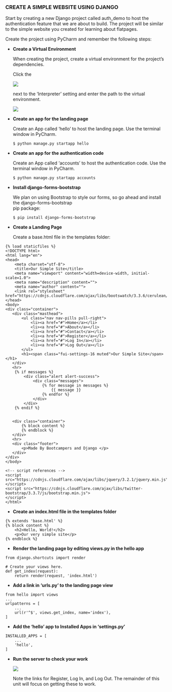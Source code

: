 ### CREATE A SIMPLE WEBSITE USING DJANGO

Start by creating a new Django project called auth_demo to host the
authentication feature that we are about to build. The project will be similar
to the simple website you created for learning about flatpages.  

Create the project using PyCharm and remember the following steps:

-   **Create a Virtual Environment**

    When creating the project, create a virtual environment for the project’s
    dependencies.

    Click the 

    ![](http://codeinstitute.wpengine.com/wp-content/uploads/2016/02/1455725435_image2.png)

    next to the ‘Interpreter’ setting and enter the path to the virtual
    environment.

    ![](http://codeinstitute.wpengine.com/wp-content/uploads/2016/02/1455725435_image3.png)

-   **Create an app for the landing page**

    Create an App called ‘hello’ to host the landing page. Use the terminal
    window in PyCharm.

    ~~~~~~~~~~~~~~~~~~~~~~~~~~~~~~~~~~~~~~~~~~~~~~~~~~~~~~~~~~~~~~~~~~~~~~~~~~~~
    $ python manage.py startapp hello
    ~~~~~~~~~~~~~~~~~~~~~~~~~~~~~~~~~~~~~~~~~~~~~~~~~~~~~~~~~~~~~~~~~~~~~~~~~~~~

-   **Create an app for the authentication code**

    Create an App called ‘accounts’ to host the authentication code. Use the
    terminal window in PyCharm.

    ~~~~~~~~~~~~~~~~~~~~~~~~~~~~~~~~~~~~~~~~~~~~~~~~~~~~~~~~~~~~~~~~~~~~~~~~~~~~
    $ python manage.py startapp accounts
    ~~~~~~~~~~~~~~~~~~~~~~~~~~~~~~~~~~~~~~~~~~~~~~~~~~~~~~~~~~~~~~~~~~~~~~~~~~~~

-   **Install django-forms-bootstrap**

    We plan on using Bootstrap to style our forms, so go ahead and install the
    django-forms-bootstrap  
    pip package:

    ~~~~~~~~~~~~~~~~~~~~~~~~~~~~~~~~~~~~~~~~~~~~~~~~~~~~~~~~~~~~~~~~~~~~~~~~~~~~
    $ pip install django-forms-bootstrap
    ~~~~~~~~~~~~~~~~~~~~~~~~~~~~~~~~~~~~~~~~~~~~~~~~~~~~~~~~~~~~~~~~~~~~~~~~~~~~

-   **Create a Landing Page**

    Create a base.html file in the templates folder:

~~~~~~~~~~~~~~~~~~~~~~~~~~~~~~~~~~~~~~~~~~~~~~~~~~~~~~~~~~~~~~~~~~~~~~~~~~~~~~~~
{% load staticfiles %}
<!DOCTYPE html>
<html lang="en">
<head>
    <meta charset="utf-8">
    <title>Our Simple Site</title>
    <meta name="viewport" content="width=device-width, initial-scale=1.0">
    <meta name="description" content="">
    <meta name="author" content="">
    <link rel="stylesheet" href="https://cdnjs.cloudflare.com/ajax/libs/bootswatch/3.3.6/cerulean/bootstrap.min.css">
</head>
<body>
<div class="container">
   <div class="masthead">
       <ul class="nav nav-pills pull-right">
           <li><a href="#">Home</a></li>
           <li><a href="#">About</a></li>
           <li><a href="#">Contact</a></li>
           <li><a href="#">Register</a></li>
           <li><a href="#">Log In</a></li>
           <li><a href="#">Log Out</a></li>
       </ul>
       <h1><span class="fui-settings-16 muted">Our Simple Site</span></h1>
   </div>
   <hr>
    {% if messages %}
        <div class="alert alert-success">
            <div class="messages">
                {% for message in messages %}
                    {{ message }}
                {% endfor %}
            </div>
        </div>
    {% endif %}
 
 
   <div class="container">
       {% block content %}
       {% endblock %}
   </div>
   <hr>
   <div class="footer">
       <p>Made By Bootcampers and Django </p>
   </div>
</div>
</body>
 
<!-- script references -->
<script src="https://cdnjs.cloudflare.com/ajax/libs/jquery/3.2.1/jquery.min.js"></script>
<script src="https://cdnjs.cloudflare.com/ajax/libs/twitter-bootstrap/3.3.7/js/bootstrap.min.js">
</script>
</html>
~~~~~~~~~~~~~~~~~~~~~~~~~~~~~~~~~~~~~~~~~~~~~~~~~~~~~~~~~~~~~~~~~~~~~~~~~~~~~~~~

-   **Create an index.html file in the templates folder**

~~~~~~~~~~~~~~~~~~~~~~~~~~~~~~~~~~~~~~~~~~~~~~~~~~~~~~~~~~~~~~~~~~~~~~~~~~~~~~~~
{% extends 'base.html' %}
{% block content %}
    <h2>Hello, World!</h2>
    <p>Our very simple site</p>
{% endblock %}
~~~~~~~~~~~~~~~~~~~~~~~~~~~~~~~~~~~~~~~~~~~~~~~~~~~~~~~~~~~~~~~~~~~~~~~~~~~~~~~~

-   **Render the landing page by editing views.py in the hello app**

~~~~~~~~~~~~~~~~~~~~~~~~~~~~~~~~~~~~~~~~~~~~~~~~~~~~~~~~~~~~~~~~~~~~~~~~~~~~~~~~
from django.shortcuts import render
 
# Create your views here.
def get_index(request):
    return render(request, 'index.html')
~~~~~~~~~~~~~~~~~~~~~~~~~~~~~~~~~~~~~~~~~~~~~~~~~~~~~~~~~~~~~~~~~~~~~~~~~~~~~~~~

-   **Add a link in ‘urls.py’ to the landing page view**

~~~~~~~~~~~~~~~~~~~~~~~~~~~~~~~~~~~~~~~~~~~~~~~~~~~~~~~~~~~~~~~~~~~~~~~~~~~~~~~~
from hello import views
... 
urlpatterns = [
    ...    
    url(r'^$', views.get_index, name='index'),
]
~~~~~~~~~~~~~~~~~~~~~~~~~~~~~~~~~~~~~~~~~~~~~~~~~~~~~~~~~~~~~~~~~~~~~~~~~~~~~~~~

-   **Add the ‘hello’ app to Installed Apps in ‘settings.py’**

~~~~~~~~~~~~~~~~~~~~~~~~~~~~~~~~~~~~~~~~~~~~~~~~~~~~~~~~~~~~~~~~~~~~~~~~~~~~~~~~
INSTALLED_APPS = [
    ...
    'hello',
]
~~~~~~~~~~~~~~~~~~~~~~~~~~~~~~~~~~~~~~~~~~~~~~~~~~~~~~~~~~~~~~~~~~~~~~~~~~~~~~~~

-   **Run the server to check your work**

    ![](http://codeinstitute.wpengine.com/wp-content/uploads/2016/02/we-are-social.png)

    Note the links for Register, Log In, and Log Out. The remainder of this unit
    will focus on getting these to work.
